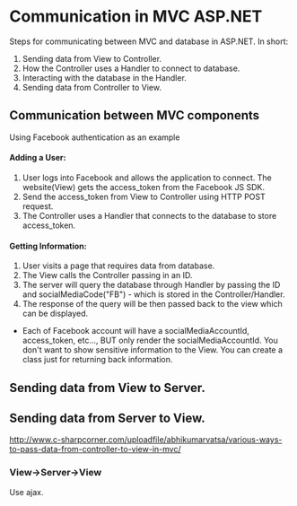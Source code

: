 # Communication in MVC ASP.NET
Steps for communicating between MVC and database in ASP.NET. In short:
1. Sending data from View to Controller.
2. How the Controller uses a Handler to connect to database.
3. Interacting with the database in the Handler.
4. Sending data from Controller to View.

## Communication between MVC components

Using Facebook authentication as an example

#### Adding a User:
1. User logs into Facebook and allows the application to connect. The website(View) gets the access_token from the Facebook JS SDK.
2. Send the access_token from View to Controller using HTTP POST request.
3. The Controller uses a Handler that connects to the database to store access_token.

#### Getting Information:
1. User visits a page that requires data from database.
2. The View calls the Controller passing in an ID.
2. The server will query the database through Handler by passing the ID and socialMediaCode("FB") - which is stored in the Controller/Handler.
3. The response of the query will be then passed back to the view which can be displayed.
  * Each of Facebook account will have a socialMediaAccountId, access_token, etc..., BUT only render the socialMediaAccountId. You don't want to show sensitive information to the View. You can create a class just for returning back information.

## Sending data from View to Server.

## Sending data from Server to View.
http://www.c-sharpcorner.com/uploadfile/abhikumarvatsa/various-ways-to-pass-data-from-controller-to-view-in-mvc/

### View->Server->View
Use ajax. 
